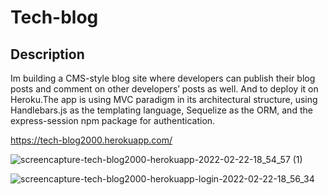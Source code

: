 # Tech-blog

## Description 
Im building a CMS-style blog site where developers can publish their blog posts and comment on other developers’ posts as well. And to deploy it on Heroku.The app is using MVC paradigm in its architectural structure, using Handlebars.js as the templating language, Sequelize as the ORM, and the express-session npm package for authentication.


https://tech-blog2000.herokuapp.com/


![screencapture-tech-blog2000-herokuapp-2022-02-22-18_54_57 (1)](https://user-images.githubusercontent.com/69438529/155239946-b741d989-648a-4d83-92a8-d0cfe5baa667.png)

![screencapture-tech-blog2000-herokuapp-login-2022-02-22-18_56_34](https://user-images.githubusercontent.com/69438529/155240017-75d39d48-37d2-4245-8136-9a58c46d8b2c.png)
